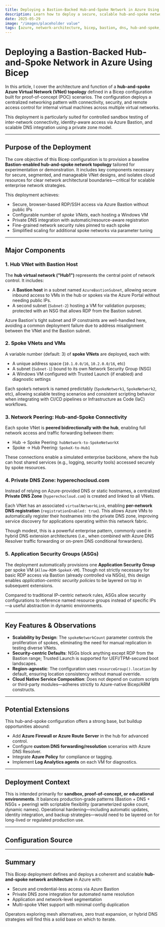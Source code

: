 ```yaml
---
title: Deploying a Bastion-Backed Hub-and-Spoke Network in Azure Using Bicep
description: Learn how to deploy a secure, scalable hub-and-spoke network topology in Azure using Bicep with integrated Bastion access, Private DNS, and spoke VM provisioning.
date: 2025-05-29
image: "/images/placeholder value"
tags: [azure, network-architecture, bicep, bastion, dns, hub-and-spoke, cloud-infrastructure]
---
```


# Deploying a Bastion-Backed Hub-and-Spoke Network in Azure Using Bicep

In this article, I cover the architecture and function of a **hub-and-spoke Azure Virtual Network (VNet) topology** defined in a Bicep configuration built for proof-of-concept (POC) scenarios. The configuration deploys a centralized networking pattern with connectivity, security, and remote access control for internal virtual machines across multiple virtual networks.

This deployment is particularly suited for controlled sandbox testing of inter-network connectivity, identity-aware access via Azure Bastion, and scalable DNS integration using a private zone model.

---

## Purpose of the Deployment

The core objective of this Bicep configuration is to provision a baseline **Bastion-enabled hub-and-spoke network topology** tailored for experimentation or demonstration. It includes key components necessary for secure, segmented, and manageable VNet designs, and isolates cloud resources for clear network architectural boundaries—critical for scalable enterprise network strategies.

This deployment achieves:

* Secure, browser-based RDP/SSH access via Azure Bastion without public IPs
* Configurable number of _spoke VNets_, each hosting a Windows VM
* Private DNS integration with automatic/resource-aware registration
* Fine-grained network security rules pinned to each spoke
* Simplified scaling for additional spoke networks via parameter tuning

---

## Major Components

### 1\. **Hub VNet with Bastion Host**

The **hub virtual network ("Hub1")** represents the central point of network control. It includes:

* A **Bastion host** in a subnet named `AzureBastionSubnet`, allowing secure inbound access to VMs in the hub or spokes via the Azure Portal without needing public IPs.
* A second subnet (`Subnet-2`) hosting a VM for validation purposes; protected with an NSG that allows RDP from the Bastion subnet.

Azure Bastion's tight subnet and IP constraints are well-handled here, avoiding a common deployment failure due to address misalignment between the VNet and the Bastion subnet.

### 2\. **Spoke VNets and VMs**

A variable number (default: 3) of **spoke VNets** are deployed, each with:

* A unique address space (`10.1.0.0/16`, `10.2.0.0/16`, etc)
* A subnet (`Subnet-1`) bound to its own Network Security Group (NSG)
* A Windows VM configured with Trusted Launch (if enabled) and diagnostic settings

Each spoke’s network is named predictably (`SpokeNetwork1`, `SpokeNetwork2`, etc), allowing scalable testing scenarios and consistent scripting behavior when integrating with CI/CD pipelines or Infrastructure as Code (IaC) workflows.

### 3\. **Network Peering: Hub-and-Spoke Connectivity**

Each spoke VNet is **peered bidirectionally with the hub**, enabling full network access and traffic forwarding between them:

* Hub → Spoke Peering: `hubNetwork-to-SpokeNetworkX`
* Spoke → Hub Peering: `SpokeX-to-Hub1`

These connections enable a simulated enterprise backbone, where the hub can host shared services (e.g., logging, security tools) accessed securely by spoke resources.

### 4\. **Private DNS Zone: hyperechocloud.com**

Instead of relying on Azure-provided DNS or static hostnames, a centralized **Private DNS Zone** (`hyperechocloud.com`) is created and linked to all VNets.

Each VNet has an associated `virtualNetworkLink`, enabling **per-network DNS registration** (`registrationEnabled: true`). This allows Azure VMs to automatically register their hostnames into the private DNS zone, improving service discovery for applications operating within this network fabric.

Though modest, this is a powerful enterprise pattern, commonly used in hybrid DNS extension architectures (i.e., when combined with Azure DNS Resolver traffic forwarding or on-prem DNS conditional forwarders).

### 5\. **Application Security Groups (ASGs)**

The deployment automatically provisions one **Application Security Group** per spoke VM (`Allow-RDM-SpokeX-VM`). Though not strictly necessary for basic RDP access via Bastion (already controlled via NSGs), this design enables _application-centric security policies_ to be layered on top in subsequent extensions.

Compared to traditional IP-centric network rules, ASGs allow security configurations to reference named resource groups instead of specific IPs—a useful abstraction in dynamic environments.

---

## Key Features & Observations

* **Scalability by Design**: The `spokeNetworkCount` parameter controls the proliferation of spokes, eliminating the need for manual replication in testing diverse VNets.
* **Security-centric Defaults**: NSGs block anything except RDP from the Bastion range; Trusted Launch is supported for UEFI/TPM-secured boot landscapes.
* **Region-agnostic**: The configuration uses `resourceGroup().location` by default, ensuring location consistency without manual override.
* **Cloud Native Service Composition**: Does not depend on custom scripts or third-party modules—adheres strictly to Azure-native Bicep/ARM constructs.

---

## Potential Extensions

This hub-and-spoke configuration offers a strong base, but buildup opportunities abound:

* Add **Azure Firewall or Azure Route Server** in the hub for advanced control.
* Configure **custom DNS forwarding/resolution** scenarios with Azure DNS Resolver.
* Integrate **Azure Policy** for compliance or tagging.
* Implement **Log Analytics agents** on each VM for diagnostics.

---

## Deployment Context

This is intended primarily for **sandbox, proof-of-concept, or educational environments**. It balances production-grade patterns (Bastion + DNS + NSGs + peering) with scriptable flexibility (parameterized spoke count, dynamic names). Operational hardening—including automatic updates, identity integration, and backup strategies—would need to be layered on for long-lived or regulated production use.

---

## Configuration Source

---

## Summary

This Bicep deployment defines and deploys a coherent and scalable **hub-and-spoke network architecture** in Azure with:

* Secure and credential-less access via Azure Bastion
* Private DNS zone integration for automated name resolution
* Application and network-level segmentation
* Multi-spoke VNet support with minimal config duplication

Operators exploring mesh alternatives, zero trust expansion, or hybrid DNS strategies will find this a solid base on which to iterate.